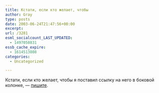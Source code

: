 ```yaml
---
title: Кстати, если кто желает, чтобы
author: Gray
type: posts
date: 2003-06-24T21:47:56+00:00
excerpt:
url: /3281
esml_socialcount_LAST_UPDATED:
  - 1497058831
essb_cache_expire:
  - 1614513808
categories:
  - Uncategorized

---
```








Кстати, если кто желает, чтобы я поставил ссылку на него в боковой колонке, &#8212; <a href="mailto:gray@searchengines.ru" target="_blank">пишите</a>.
